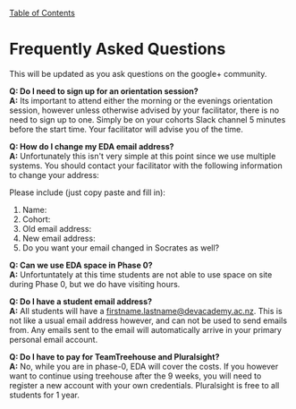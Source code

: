 [Table of Contents](readme.md)

# Frequently Asked Questions
This will be updated as you ask questions on the google+ community. 

**Q: Do I need to sign up for an orientation session?**<br>
**A:** Its important to attend either the morning or the evenings orientation session, however unless otherwise advised by your facilitator, there is no need to sign up to one. Simply be on your cohorts Slack channel 5 minutes before the start time. Your facilitator will advise you of the time. 

**Q: How do I change my EDA email address?** <br>
**A:** Unfortunately this isn't very simple at this point since we use multiple systems. You should contact your facilitator with the following information to change your address: 

  Please include (just copy paste and fill in):
  
  1. Name:
  2. Cohort:
  3. Old email address:
  4. New email address:
  5. Do you want your email changed in Socrates as well? 

**Q: Can we use EDA space in Phase 0?** <br>
**A:** Unfortuntately at this time students are not able to use space on site during Phase 0, but we do have visiting hours. 

**Q: Do I have a student email address?** <br>
**A:** All students will have a firstname.lastname@devacademy.ac.nz. This is not like a usual email address however, and can not be used to send emails from. Any emails sent to the email will automatically arrive in your primary personal email account. 

**Q: Do I have to pay for TeamTreehouse and Pluralsight?** <br>
**A:** No, while you are in phase-0, EDA will cover the costs. If you however want to continue using treehouse after the 9 weeks, you will need to register a new account with your own credentials. Pluralsight is free to all students for 1 year. 

